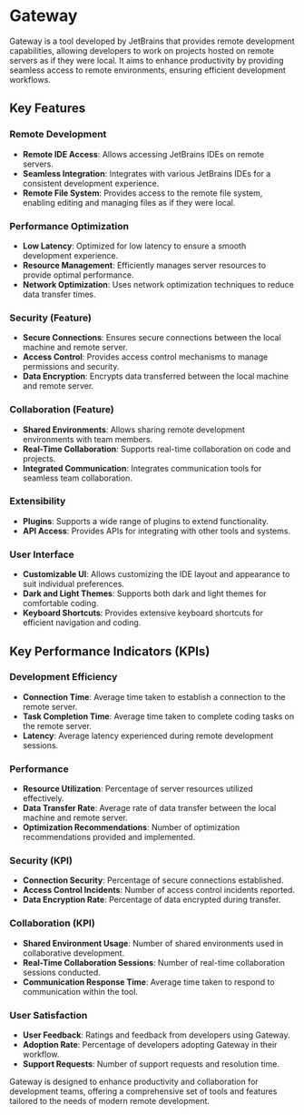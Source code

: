 # Gateway

Gateway is a tool developed by JetBrains that provides remote development capabilities, allowing developers to work on projects hosted on remote servers as if they were local. It aims to enhance productivity by providing seamless access to remote environments, ensuring efficient development workflows.

## Key Features

### Remote Development
- **Remote IDE Access**: Allows accessing JetBrains IDEs on remote servers.
- **Seamless Integration**: Integrates with various JetBrains IDEs for a consistent development experience.
- **Remote File System**: Provides access to the remote file system, enabling editing and managing files as if they were local.

### Performance Optimization
- **Low Latency**: Optimized for low latency to ensure a smooth development experience.
- **Resource Management**: Efficiently manages server resources to provide optimal performance.
- **Network Optimization**: Uses network optimization techniques to reduce data transfer times.

### Security (Feature)
- **Secure Connections**: Ensures secure connections between the local machine and remote server.
- **Access Control**: Provides access control mechanisms to manage permissions and security.
- **Data Encryption**: Encrypts data transferred between the local machine and remote server.

### Collaboration (Feature)
- **Shared Environments**: Allows sharing remote development environments with team members.
- **Real-Time Collaboration**: Supports real-time collaboration on code and projects.
- **Integrated Communication**: Integrates communication tools for seamless team collaboration.

### Extensibility
- **Plugins**: Supports a wide range of plugins to extend functionality.
- **API Access**: Provides APIs for integrating with other tools and systems.

### User Interface
- **Customizable UI**: Allows customizing the IDE layout and appearance to suit individual preferences.
- **Dark and Light Themes**: Supports both dark and light themes for comfortable coding.
- **Keyboard Shortcuts**: Provides extensive keyboard shortcuts for efficient navigation and coding.

## Key Performance Indicators (KPIs)

### Development Efficiency
- **Connection Time**: Average time taken to establish a connection to the remote server.
- **Task Completion Time**: Average time taken to complete coding tasks on the remote server.
- **Latency**: Average latency experienced during remote development sessions.

### Performance
- **Resource Utilization**: Percentage of server resources utilized effectively.
- **Data Transfer Rate**: Average rate of data transfer between the local machine and remote server.
- **Optimization Recommendations**: Number of optimization recommendations provided and implemented.

### Security (KPI)
- **Connection Security**: Percentage of secure connections established.
- **Access Control Incidents**: Number of access control incidents reported.
- **Data Encryption Rate**: Percentage of data encrypted during transfer.

### Collaboration (KPI)
- **Shared Environment Usage**: Number of shared environments used in collaborative development.
- **Real-Time Collaboration Sessions**: Number of real-time collaboration sessions conducted.
- **Communication Response Time**: Average time taken to respond to communication within the tool.

### User Satisfaction
- **User Feedback**: Ratings and feedback from developers using Gateway.
- **Adoption Rate**: Percentage of developers adopting Gateway in their workflow.
- **Support Requests**: Number of support requests and resolution time.

Gateway is designed to enhance productivity and collaboration for development teams, offering a comprehensive set of tools and features tailored to the needs of modern remote development.